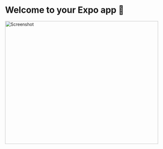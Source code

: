 # Welcome to your Expo app 👋
<img src="https://github.com/user-attachments/assets/d3773249-ff29-48ba-800f-e2d38be5208e" alt="Screenshot" width="500" height="400">

